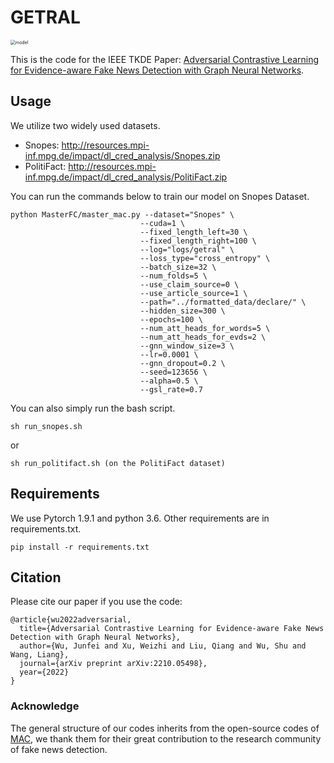 # GETRAL

<img src="hgls.png" alt="model" style="zoom: 50%;" />

This is the code for the IEEE TKDE Paper: [Adversarial Contrastive Learning for Evidence-aware Fake News Detection with Graph Neural Networks](https://arxiv.org/abs/2210.05498v1).

## Usage

 We utilize two widely used datasets. 

* Snopes: http://resources.mpi-inf.mpg.de/impact/dl_cred_analysis/Snopes.zip
* PolitiFact: http://resources.mpi-inf.mpg.de/impact/dl_cred_analysis/PolitiFact.zip


You can run the commands below to train our model on Snopes Dataset.

```
python MasterFC/master_mac.py --dataset="Snopes" \
                             --cuda=1 \
                             --fixed_length_left=30 \
                             --fixed_length_right=100 \
                             --log="logs/getral" \
                             --loss_type="cross_entropy" \
                             --batch_size=32 \
                             --num_folds=5 \
                             --use_claim_source=0 \
                             --use_article_source=1 \
                             --path="../formatted_data/declare/" \
                             --hidden_size=300 \
                             --epochs=100 \
                             --num_att_heads_for_words=5 \
                             --num_att_heads_for_evds=2 \
                             --gnn_window_size=3 \
                             --lr=0.0001 \
                             --gnn_dropout=0.2 \
                             --seed=123656 \
                             --alpha=0.5 \
                             --gsl_rate=0.7
```

You can also simply run the bash script.

```
sh run_snopes.sh
```

or

``` 
sh run_politifact.sh (on the PolitiFact dataset)
```


## Requirements

We use Pytorch 1.9.1 and python 3.6. Other requirements are in requirements.txt.

```
pip install -r requirements.txt
```

## Citation

Please cite our paper if you use the code:

```
@article{wu2022adversarial,
  title={Adversarial Contrastive Learning for Evidence-aware Fake News Detection with Graph Neural Networks},
  author={Wu, Junfei and Xu, Weizhi and Liu, Qiang and Wu, Shu and Wang, Liang},
  journal={arXiv preprint arXiv:2210.05498},
  year={2022}
}
```

### Acknowledge

The general structure of our codes inherits from the open-source codes of [MAC](https://github.com/nguyenvo09/EACL2021), we thank them for their great contribution to the research community of fake news detection.
